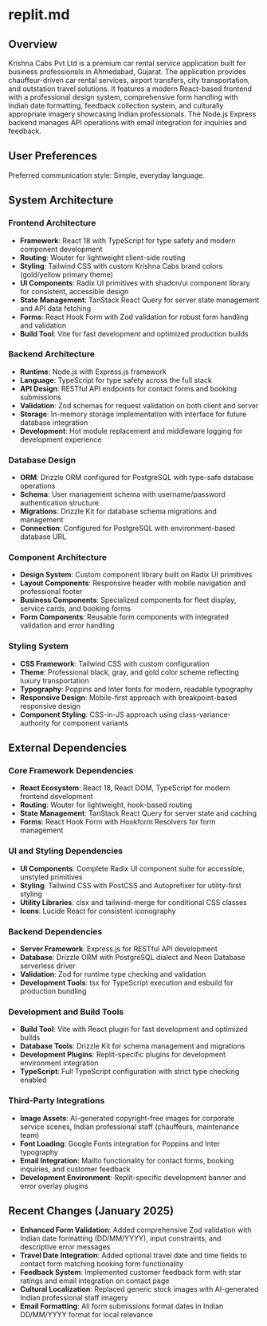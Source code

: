 # replit.md

## Overview

Krishna Cabs Pvt Ltd is a premium car rental service application built for business professionals in Ahmedabad, Gujarat. The application provides chauffeur-driven car rental services, airport transfers, city transportation, and outstation travel solutions. It features a modern React-based frontend with a professional design system, comprehensive form handling with Indian date formatting, feedback collection system, and culturally appropriate imagery showcasing Indian professionals. The Node.js Express backend manages API operations with email integration for inquiries and feedback.

## User Preferences

Preferred communication style: Simple, everyday language.

## System Architecture

### Frontend Architecture
- **Framework**: React 18 with TypeScript for type safety and modern component development
- **Routing**: Wouter for lightweight client-side routing
- **Styling**: Tailwind CSS with custom Krishna Cabs brand colors (gold/yellow primary theme)
- **UI Components**: Radix UI primitives with shadcn/ui component library for consistent, accessible design
- **State Management**: TanStack React Query for server state management and API data fetching
- **Forms**: React Hook Form with Zod validation for robust form handling and validation
- **Build Tool**: Vite for fast development and optimized production builds

### Backend Architecture
- **Runtime**: Node.js with Express.js framework
- **Language**: TypeScript for type safety across the full stack
- **API Design**: RESTful API endpoints for contact forms and booking submissions
- **Validation**: Zod schemas for request validation on both client and server
- **Storage**: In-memory storage implementation with interface for future database integration
- **Development**: Hot module replacement and middleware logging for development experience

### Database Design
- **ORM**: Drizzle ORM configured for PostgreSQL with type-safe database operations
- **Schema**: User management schema with username/password authentication structure
- **Migrations**: Drizzle Kit for database schema migrations and management
- **Connection**: Configured for PostgreSQL with environment-based database URL

### Component Architecture
- **Design System**: Custom component library built on Radix UI primitives
- **Layout Components**: Responsive header with mobile navigation and professional footer
- **Business Components**: Specialized components for fleet display, service cards, and booking forms
- **Form Components**: Reusable form components with integrated validation and error handling

### Styling System
- **CSS Framework**: Tailwind CSS with custom configuration
- **Theme**: Professional black, gray, and gold color scheme reflecting luxury transportation
- **Typography**: Poppins and Inter fonts for modern, readable typography
- **Responsive Design**: Mobile-first approach with breakpoint-based responsive design
- **Component Styling**: CSS-in-JS approach using class-variance-authority for component variants

## External Dependencies

### Core Framework Dependencies
- **React Ecosystem**: React 18, React DOM, TypeScript for modern frontend development
- **Routing**: Wouter for lightweight, hook-based routing
- **State Management**: TanStack React Query for server state and caching
- **Forms**: React Hook Form with Hookform Resolvers for form management

### UI and Styling Dependencies
- **UI Components**: Complete Radix UI component suite for accessible, unstyled primitives
- **Styling**: Tailwind CSS with PostCSS and Autoprefixer for utility-first styling
- **Utility Libraries**: clsx and tailwind-merge for conditional CSS classes
- **Icons**: Lucide React for consistent iconography

### Backend Dependencies
- **Server Framework**: Express.js for RESTful API development
- **Database**: Drizzle ORM with PostgreSQL dialect and Neon Database serverless driver
- **Validation**: Zod for runtime type checking and validation
- **Development Tools**: tsx for TypeScript execution and esbuild for production bundling

### Development and Build Tools
- **Build Tool**: Vite with React plugin for fast development and optimized builds
- **Database Tools**: Drizzle Kit for schema management and migrations
- **Development Plugins**: Replit-specific plugins for development environment integration
- **TypeScript**: Full TypeScript configuration with strict type checking enabled

### Third-Party Integrations
- **Image Assets**: AI-generated copyright-free images for corporate service scenes, Indian professional staff (chauffeurs, maintenance team)
- **Font Loading**: Google Fonts integration for Poppins and Inter typography
- **Email Integration**: Mailto functionality for contact forms, booking inquiries, and customer feedback
- **Development Environment**: Replit-specific development banner and error overlay plugins

## Recent Changes (January 2025)
- **Enhanced Form Validation**: Added comprehensive Zod validation with Indian date formatting (DD/MM/YYYY), input constraints, and descriptive error messages
- **Travel Date Integration**: Added optional travel date and time fields to contact form matching booking form functionality
- **Feedback System**: Implemented customer feedback form with star ratings and email integration on contact page
- **Cultural Localization**: Replaced generic stock images with AI-generated Indian professional staff imagery
- **Email Formatting**: All form submissions format dates in Indian DD/MM/YYYY format for local relevance